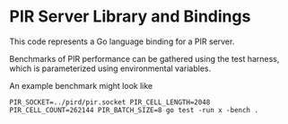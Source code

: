 PIR Server Library and Bindings
===============================

This code represents a Go language binding for a PIR server.

Benchmarks of PIR performance can be gathered using the
test harness, which is parameterized using environmental
variables.

An example benchmark might look like
```shell
PIR_SOCKET=../pird/pir.socket PIR_CELL_LENGTH=2048 PIR_CELL_COUNT=262144 PIR_BATCH_SIZE=8 go test -run x -bench .
```
